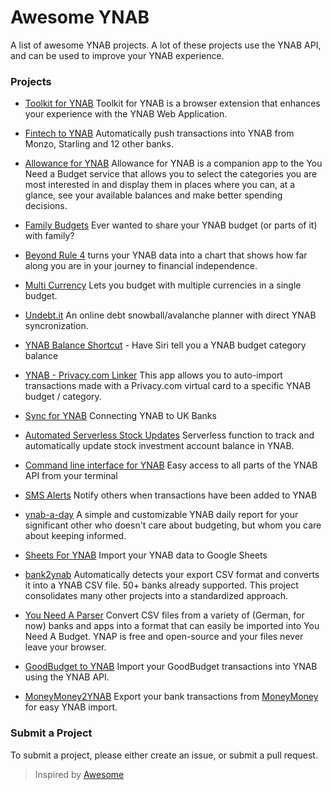 # Awesome YNAB

A list of awesome YNAB projects. A lot of these projects use the YNAB API, and can be used to improve your YNAB experience.

### Projects

- [Toolkit for YNAB](https://github.com/toolkit-for-ynab/toolkit-for-ynab) Toolkit for YNAB is a browser extension that enhances your experience with the YNAB Web Application.

- [Fintech to YNAB](https://github.com/fintech-to-ynab/fintech-to-ynab) Automatically push transactions into YNAB from Monzo, Starling and 12 other banks.

- [Allowance for YNAB](https://itunes.apple.com/us/app/allowance-for-ynab/id1422989571) Allowance for YNAB is a companion app to the You Need a Budget service that allows you to select the categories you are most interested in and display them in places where you can, at a glance, see your available balances and make better spending decisions.

- [Family Budgets](https://familybudgets.online/) Ever wanted to share your YNAB budget (or parts of it) with family?

- [Beyond Rule 4](https://beyondrule4.jmmorrissey.com/home) turns your YNAB data into a chart that shows how far along you are in your journey to financial independence.

- [Multi Currency](https://ynab-multi-currency.herokuapp.com/) Lets you budget with multiple currencies in a single budget. 

- [Undebt.it](https://undebt.it/) An online debt snowball/avalanche planner with direct YNAB syncronization. 

- [YNAB Balance Shortcut](https://www.reddit.com/r/shortcuts/comments/9htwei/have_siri_tell_you_a_ynab_budget_category_balance/?st=JMDZFO4P&sh=1fbb993a) - Have Siri tell you a YNAB budget category balance

- [YNAB - Privacy.com Linker](https://ynab-privacy.herokuapp.com) This app allows you to auto-import transactions made with a Privacy.com virtual card to a specific YNAB budget / category.

- [Sync for YNAB](https://syncforynab.com) Connecting YNAB to UK Banks

- [Automated Serverless Stock Updates](https://github.com/MatissJanis/sls-ynab-stock-updates) Serverless function to track and automatically update stock investment account balance in YNAB.

- [Command line interface for YNAB](https://borsboom.io/cli-for-ynab/) Easy access to all parts of the YNAB API from your terminal

- [SMS Alerts](https://github.com/ljb2of3/ynab-sms) Notify others when transactions have been added to YNAB

- [ynab-a-day](https://github.com/troylar/ynab-a-day) A simple and customizable YNAB daily report for your significant other who doesn't care about budgeting, but whom you care about keeping informed.

- [Sheets For YNAB](https://www.kajiba.io/docs/sheets-for-ynab/) Import your YNAB data to Google Sheets

- [bank2ynab](https://github.com/bank2ynab/bank2ynab#bank2ynab) Automatically detects your export CSV format and converts it into a YNAB CSV file. 50+ banks already supported. This project consolidates many other projects into a standardized approach.

- [You Need A Parser](https://ynap.leolabs.org) Convert CSV files from a variety of (German, for now) banks and apps into a format that can easily be imported into You Need A Budget. YNAP is free and open-source and your files never leave your browser.

- [GoodBudget to YNAB](https://github.com/jordancrawfordnz/goodbudget-to-ynab) Import your GoodBudget transactions into YNAB using the YNAB API.

- [MoneyMoney2YNAB](https://github.com/krachtstefan/moneymoney2ynab) Export your bank transactions from [MoneyMoney](https://moneymoney-app.com/) for easy YNAB import.

### Submit a Project

To submit a project, please either create an issue, or submit a pull request.

> Inspired by [Awesome](https://github.com/sindresorhus/awesome)
